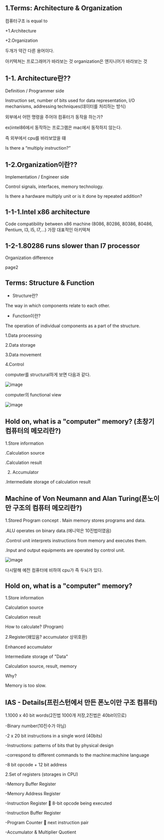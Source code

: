 1.Terms: Architecture & Organization
---------------------
컴퓨터구조 is equal to

+1.Architecture

+2.Organization

두개가 약간 다른 용어이다.

아키텍쳐는 프로그래머가 바라보는 것
organization은 엔지니어가 바라보는 것

1-1. Architecture란??
-----------
 Definition / Programmer side

Instruction set, number of bits used for data representation, I/O mechanisms, addressing 
techniques(데이터를 처리하는 방식)

외부에서 어떤 명령을 주어야 컴퓨터가 동작을 하는가?

ex)intel86에서 동작하는 프로그램은  mac에서 동작하지 않는다.

즉 외부에서 cpu를 바라보았을 떄 

Is there a “multiply instruction?”


 1-2.Organization이란??
 -----------------
 
 Implementation / Engineer side

Control signals, interfaces, memory technology.

Is there a hardware multiply unit or is it done by repeated addition?

1-1-1.Intel x86 architecture
-----------

Code compatibility between x86 machine (8086, 80286, 80386, 80486, Pentium, I3, I5, I7,…)
가장 대표적인 아키텍쳐

1-2-1.80286 runs slower than I7 processor
---------------

Organization difference



page2

Terms: Structure & Function
-------------------------


+ Structure란?
 
The way in which components relate to each other.

+ Function이란?

The operation of individual components as a part of the structure.

1.Data processing

2.Data storage

3.Data movement

4.Control

computer를 structural하게 보면 다음과 같다.

![image](https://user-images.githubusercontent.com/62791913/156750159-71fcac71-752d-47e4-b610-0ca03570ef3f.png)

computer의  functional view

![image](https://user-images.githubusercontent.com/62791913/156751191-cdbf3f8d-b0d8-4a22-ad00-478f67c35a87.png)


Hold on, what is a "computer" memory? (초창기 컴퓨터의 메모리란?)
-------------

1.Store information

 .Calculation source
 
 .Calculation result

2. Accumulator

 .Intermediate storage of calculation result
 
 Machine of Von Neumann and Alan Turing(폰노이만 구조의 컴퓨터 메모리란?)
 -----------------
1.Stored Program concept
. Main memory stores programs and data.
 
.ALU operates on binary data.(에니악은 10진법이였음)

.Control unit interprets instructions from memory and executes them.

.Input and output equipments are operated by control unit.

 ![image](https://user-images.githubusercontent.com/62791913/156753499-0f5ad245-a37f-4b24-9067-6315a2380941.png)
 
 다시말해 예전 컴퓨터에 비하여 cpu가 즉 두뇌가 있다.


Hold on, what is a "computer" memory? 
--------------------

1.Store information

Calculation source

Calculation result

How to calculate? (Program)


2.Register(왜있음? accumulator 상위호환)

Enhanced accumulator

Intermediate storage of "Data"

Calculation source, result, memory

Why?

Memory is too slow.


IAS - Details(프린스턴에서 만든 폰노이만 구조 컴퓨터)
---------------
1.1000 x 40 bit words(2진법 1000개 저장,2진법은 40bit이므로)

 -Binary number(10진수가 아님)
 
 -2 x 20 bit instructions in a single word (40bits)
 
 -Instructions: patterns of bits that by physical design 
 
 -correspond to different commands to the machine:machine language

 -8 bit opcode + 12 bit address

2.Set of registers (storages in CPU)

 -Memory Buffer Register

 -Memory Address Register

 -Instruction Register  8-bit opcode being executed

 -Instruction Buffer Register

 -Program Counter  next instruction pair

 -Accumulator & Multiplier Quotient

